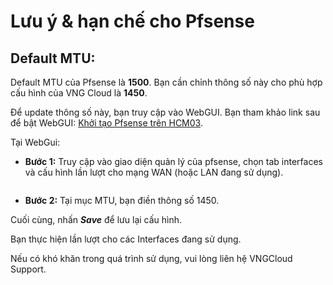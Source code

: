 # Lưu ý & hạn chế cho Pfsense

## Default MTU: <a href="#luuy-and-hanchechopfsense-defaultmtu" id="luuy-and-hanchechopfsense-defaultmtu"></a>

Default MTU của Pfsense là **1500**. Bạn cần chỉnh thông số này cho phù hợp cấu hình của VNG Cloud là **1450**.

Để update thông số này, bạn truy cập vào WebGUI. Bạn tham khảo link sau để bật WebGUI: [Khởi tạo Pfsense trên HCM03](https://docs.vngcloud.vn/pages/viewpage.action?pageId=22938978).

Tại WebGui:

* **Bước 1:** Truy cập vào giao diện quản lý của pfsense, chọn tab interfaces và cấu hình lần lượt cho mạng WAN (hoặc LAN đang sử dụng).



<figure><img src="https://docs.vngcloud.vn/download/attachments/59807039/image2023-7-28_15-29-10.png?version=1&#x26;modificationDate=1690532951000&#x26;api=v2" alt=""><figcaption></figcaption></figure>

* **Bước 2:** Tại mục MTU, bạn điền thông số 1450.



Cuối cùng, nhấn _**Save**_ để lưu lại cấu hình.

Bạn thực hiện lần lượt cho các Interfaces đang sử dụng.

Nếu có khó khăn trong quá trình sử dụng, vui lòng liên hệ VNGCloud Support.
